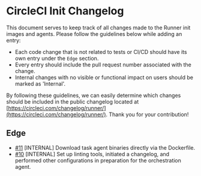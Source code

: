 # CircleCI Init Changelog

This document serves to keep track of all changes made to the Runner init images and agents. Please follow the guidelines below while adding an entry:

- Each code change that is not related to tests or CI/CD should have its own entry under the `Edge` section.
- Every entry should include the pull request number associated with the change.
- Internal changes with no visible or functional impact on users should be marked as 'Internal'.

By following these guidelines, we can easily determine which changes should be included in the public changelog located at [https://circleci.com/changelog/runner/](https://circleci.com/changelog/runner/). Thank you for your contribution!

## Edge

- [#11](https://github.com/circleci/runner-init/pull/11) [INTERNAL] Download task agent binaries directly via the Dockerfile.
- [#10](https://github.com/circleci/runner-init/pull/10) [INTERNAL] Set up linting tools, initiated a changelog, and performed other configurations in preparation for the orchestration agent.
